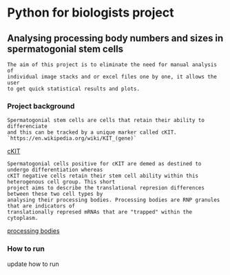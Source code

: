 # Python for biologists project 
## Analysing processing body numbers and sizes in spermatogonial stem cells
    The aim of this project is to eliminate the need for manual analysis of
    individual image stacks and or excel files one by one, it allows the user 
    to get quick statistical results and plots.
### Project background
    Spermatogonial stem cells are cells that retain their ability to differenciate 
    and this can be tracked by a unique marker called cKIT. `https://en.wikipedia.org/wiki/KIT_(gene)`
    
 [cKIT](https://en.wikipedia.org/wiki/KIT_(gene))
 
    Spermatogonial cells positive for cKIT are demed as destined to undergo differentiation whereas
    cKIT negative cells retain their stem cell ability within this heterogenous cell group. This short 
    project aims to describe the translational represion differences between these two cell types by 
    analysing their processing bodies. Processing bodies are RNP granules that are indicators of 
    translationally represed mRNAs that are "trapped" within the cytoplasm.  
    
[processing bodies](https://pubs.acs.org/doi/10.1021/acs.biochem.7b01162)

### How to run
update how to run
